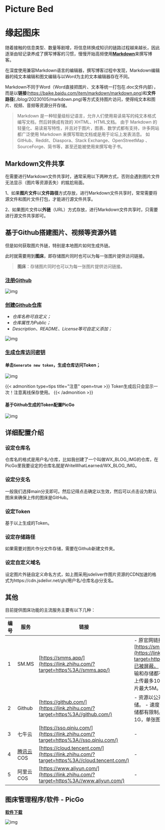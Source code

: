 # Picture Bed

<!--more-->

# 缘起图床

随着接触的信息类型、数量等剧增，将信息转换成知识的链路过程越来越长，因此逐渐由轻记录养成了撰写博客的习惯，慢慢开始高频使用[**Markdown**](https://baike.baidu.com/item/markdown?fromModule=lemma_search-box)来撰写博客。

在深度使用兼容Markdown语言的编辑器，撰写博客过程中发现，Markdown编辑器的纯文本编辑和图文编辑与以Word为主的文本编辑器存在不同。

Markdown不同于Word（Word直接把图片、文本等统一打包在.doc文件内部），而是以**链接**(https://baike.baidu.com/item/markdown/markdown.png)和**文件路径**(./blog/20230105/markdown.png)等方式支持图片访问，使得纯文本和图片、视频、音频等资源分开存储。

>  Markdown 是一种轻量级标记语言，允许人们使用易读易写的纯文本格式编写文档，然后转换成有效的 XHTML、HTML文档。 由于 Markdown 的轻量化、易读易写特性，并且对于图片，图表、数学式都有支持，许多网站都广泛使用 Markdown 来撰写帮助文档或是用于论坛上发表消息。 如 GitHub、Reddit、Diaspora、Stack Exchange、OpenStreetMap 、SourceForge、简书等，甚至还能被使用来撰写电子书。 

## Markdown文件共享

在需要进行Markdown文件共享时，通常采用以下两种方式，否则会遇到图片文件无法显示（图片等资源丢失）的尴尬局面。

1、如果**图片文件**以**文件路径**方式存放，进行Markdown文件共享时，常常需要将源文件和图片文件打包，才能进行源文件共享。

2、如果图片文件以**外链**（URL）方式存放，进行Markdown文件共享时，只需要进行源文件共享即可。

## 基于Github搭建图片、视频等资源外链

但是如何获取图片外链，特别是本地图片如何生成外链。

此时就需要用到**图床**，即存储图片同时也可以为每一张图片提供访问链接。

> **图床**：存储图片同时也可以为每一张图片提供访问链接。 

###  [注册Github](https://github.com/)

![img](https://raw.githubusercontent.com/WriteWhatLearned/imgs_repos/master/writing/202306171531623.png)

###  [创建Github仓库](https://github.com/new)

- *仓库名称可自定义；*
- *仓库属性为Public；*
- *Description、README、License等可自定义添加；*

![img](https://pic3.zhimg.com/80/v2-c87c1b377173e024fcce05f3272274e5_1440w.jpg)

###  [生成仓库访问密钥](https://github.com/settings/tokens)

####  单击`Generate new token`，生成仓库访问Token；

![img](https://raw.githubusercontent.com/WriteWhatLearned/imgs_repos/master/writing/202306171532907.png)

{{< admonition type=tips title="注意" open=true >}}
Token生成后只会显示一次！注意离线保存使用。
{{< /admonition >}}

#### 基于Github生成的Token配置PicGo

![img](https://pic4.zhimg.com/80/v2-50115e508aa6ebc9d4dcf22aa021c61f_1440w.jpg)

## 详细配置介绍

### 设定仓库名

仓库名的格式是用户名/仓库，比如我创建了一个叫做WX_BLOG_IMG的仓库，在PicGo里我要设定的仓库名就是WriteWhatLearned/WX_BLOG_IMG。

### 设定分支名

一般我们选择main分支即可。然后记得点击确定以生效，然后可以点击设为默认图床来确保上传的图床是GitHub。

###  设定Token

基于以上生成的Token。

### 设定存储路径

如果需要对图片作分文件存储，需要在Github新建文件夹。

###  设定自定义域名

设定图片外链自定义命名方式，如上图采用jsdeliver作图片资源的CDN加速的格式为https://cdn.jsdelivr.net/gh/用户名/仓库名@分支名。

## 其他

目前提供图床功能的主流服务主要有以下几种：

| 编号 | 服务                                                         | 链接                                                         | 备注                                                         | 开源 |
| ---- | ------------------------------------------------------------ | ------------------------------------------------------------ | ------------------------------------------------------------ | ---- |
| 1    | SM.MS                                                        | [https://smms.app/](https://link.zhihu.com/?target=https%3A//smms.app/) | - 原官网链接，[https://sm.ms/](https://link.zhihu.com/?target=https%3A//sm.ms/)已被屏蔽。  - 速度一般，传输和存储都有限制。 - 单次上传最多10张图片，单张图片最大5M。 | 是   |
| 2    | Github                                                       | [https://github.com/](https://link.zhihu.com/?target=https%3A//github.com/) | - 资源以公开仓库形式存储。  - 速度一般，速度和存储都有限制。 - 总容量限制1G，单张图片最大100M。 | 是   |
| 3    | 七牛云                                                       | [https://sso.qiniu.com/](https://link.zhihu.com/?target=https%3A//sso.qiniu.com/) | -                                                            | 否   |
| 4    | [腾讯云](https://www.zhihu.com/search?q=腾讯云&search_source=Entity&hybrid_search_source=Entity&hybrid_search_extra={"sourceType"%3A"answer"%2C"sourceId"%3A2894522051})COS | [https://cloud.tencent.com/](https://link.zhihu.com/?target=https%3A//cloud.tencent.com/) | -                                                            | 否   |
| 5    | 阿里云COS                                                    | [https://www.aliyun.com/](https://link.zhihu.com/?target=https%3A//www.aliyun.com/) | -                                                            | 否   |

## 图床管理程序/软件 - PicGo

[**软件下载**](https://picgo.github.io/PicGo-Doc/)

![img](https://raw.githubusercontent.com/WriteWhatLearned/imgs_repos/master/writing/202306171535182.png)
